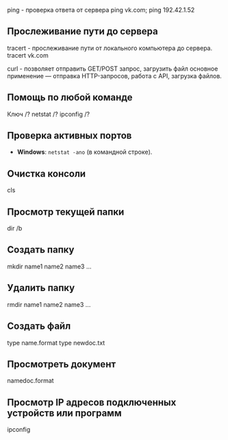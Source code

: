 ping - проверка ответа от сервера
ping vk.com; ping 192.42.1.52


## Прослеживание пути до сервера
tracert - прослеживание пути от локального компьютера до сервера.
tracert vk.com

curl - позволяет отправить GET/POST запрос, загрузить файл
основное применение — отправка HTTP-запросов, работа с API, загрузка файлов.

## Помощь по любой команде
Ключ /?
netstat /?
ipconfig /?
## Проверка активных портов
- **Windows**: `netstat -ano` (в командной строке).
## Очистка консоли
cls

## Просмотр текущей папки
dir /b

## Создать папку
mkdir name1 name2 name3 ...

## Удалить папку
rmdir name1 name2 name3 ...

## Создать файл
type name.format
type newdoc.txt

## Просмотреть документ
namedoc.format

## Просмотр IP адресов подключенных устройств или программ
ipconfig
